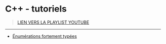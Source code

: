 # C++ - tutoriels

> [LIEN VERS LA PLAYLIST YOUTUBE](https://www.youtube.com/playlist?list=PLrSOXFDHBtfHtAe6ZTyNR1qI_qAFe3zPD)

---

+ [Énumérations fortement typées](https://www.youtube.com/watch?v=Ht3AuVr82zQ)
